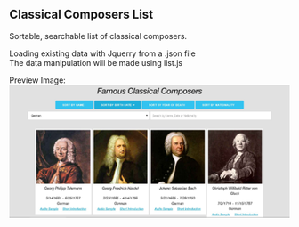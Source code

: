 ## Classical Composers List  
Sortable, searchable list of classical composers.  

Loading existing data with Jquerry from a .json file  
The data manipulation will be made using list.js  

Preview Image:  
![image](https://github.com/LiviuLvu/composers-list/blob/master/composers-list.jpg)  
